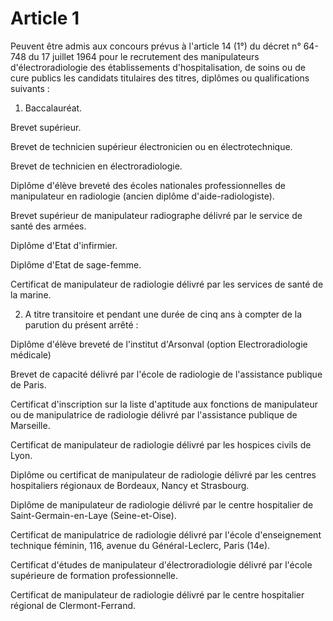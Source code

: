 # Article 1

Peuvent être admis aux concours prévus à l'article 14 (1°) du décret n° 64-748 du 17 juillet 1964 pour le recrutement des manipulateurs d'électroradiologie des établissements d'hospitalisation, de soins ou de cure publics les candidats titulaires des titres, diplômes ou qualifications suivants :

1) Baccalauréat.

Brevet supérieur.

Brevet de technicien supérieur électronicien ou en électrotechnique.

Brevet de technicien en électroradiologie.

Diplôme d'élève breveté des écoles nationales professionnelles de manipulateur en radiologie (ancien diplôme d'aide-radiologiste).

Brevet supérieur de manipulateur radiographe délivré par le service de santé des armées.

Diplôme d'Etat d'infirmier.

Diplôme d'Etat de sage-femme.

Certificat de manipulateur de radiologie délivré par les services de santé de la marine.

2) A titre transitoire et pendant une durée de cinq ans à compter de la parution du présent arrêté :

Diplôme d'élève breveté de l'institut d'Arsonval (option Electroradiologie médicale)

Brevet de capacité délivré par l'école de radiologie de l'assistance publique de Paris.

Certificat d'inscription sur la liste d'aptitude aux fonctions de manipulateur ou de manipulatrice de radiologie délivré par l'assistance publique de Marseille.

Certificat de manipulateur de radiologie délivré par les hospices civils de Lyon.

Diplôme ou certificat de manipulateur de radiologie délivré par les centres hospitaliers régionaux de Bordeaux, Nancy et Strasbourg.

Diplôme de manipulateur de radiologie délivré par le centre hospitalier de Saint-Germain-en-Laye (Seine-et-Oise).

Certificat de manipulatrice de radiologie délivré par l'école d'enseignement technique féminin, 116, avenue du Général-Leclerc, Paris (14e).

Certificat d'études de manipulateur d'électroradiologie délivré par l'école supérieure de formation professionnelle.

Certificat de manipulateur de radiologie délivré par le centre hospitalier régional de Clermont-Ferrand.
